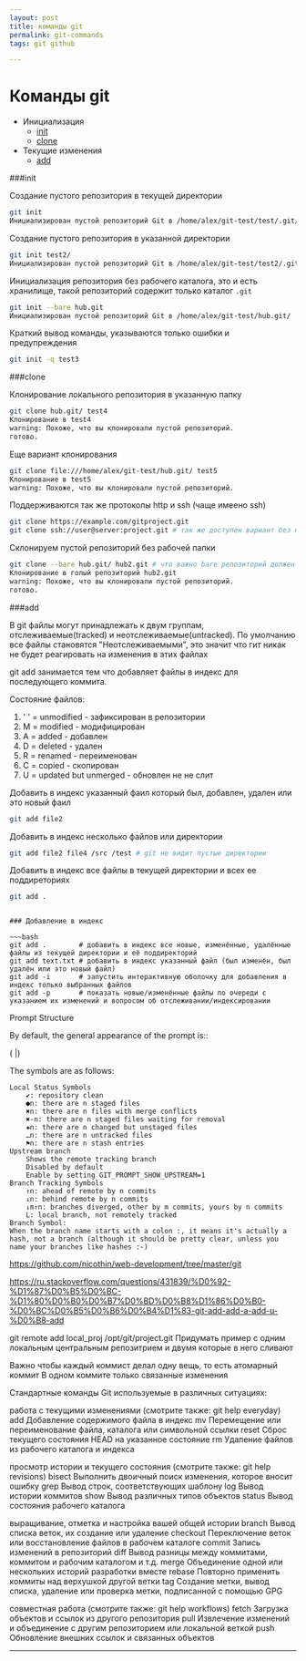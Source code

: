 ```yaml
--- 
layout: post 
title: команды git
permalink: git-commands
tags: git github

---
```


# Команды git
- Инициализация
    - [init](#init)
    - [clone](#clone)
- Текущие изменения
    - [add](#add)

###init

Создание пустого репозитория в текущей директории
~~~bash
git init
Инициализирован пустой репозиторий Git в /home/alex/git-test/test/.git/
~~~

Создание пустого репозитория в указанной директории
~~~bash
git init test2/
Инициализирован пустой репозиторий Git в /home/alex/git-test/test2/.git/
~~~

Инициализация репозитория без рабочего каталога, это и есть хранилище, такой репозиторий содержит только каталог `.git`
~~~bash
git init --bare hub.git
Инициализирован пустой репозиторий Git в /home/alex/git-test/hub.git/
~~~

Краткий вывод команды, указываются только ошибки и предупреждения
~~~bash
git init -q test3
~~~

###clone

Клонирование локального репозитория в указанную папку

~~~bash
git clone hub.git/ test4
Клонирование в test4
warning: Похоже, что вы клонировали пустой репозиторий.
готово.
~~~
Еще вариант клонирования 

~~~bash
git clone file:///home/alex/git-test/hub.git/ test5
Клонирование в test5
warning: Похоже, что вы клонировали пустой репозиторий.
~~~

Поддерживаются так же протоколы http и ssh (чаще имеено ssh)

~~~bash
git clone https://example.com/gitproject.git
git clone ssh://user@server:project.git # так же доступен вариант без протокола git clone user@server:project.git, git по умолчению понимает что это ssh
~~~

Склонируем пустой репозиторий без рабочей папки

~~~bash
git clone --bare hub.git/ hub2.git # что важно bare репозиторий должен имень расширение .git
Клонирование в голый репозиторий hub2.git
warning: Похоже, что вы клонировали пустой репозиторий.
готово.
~~~

###add

В git файлы могут принадлежать к двум группам, отслеживаемые(tracked) и неотслеживаемые(untracked).
По умолчанию все файлы становятся "Неотслеживаемыми", это значит что гит никак не будет реагировать на изменения в этих файлах

git add занимается тем что добавляет файлы в индекс для последующего коммита.

Состояние файлов:

1. ' ' = unmodified - зафиксирован в репозитории
2.   M = modified - модифицирован
3.   A = added - добавлен
4.   D = deleted - удален
5.   R = renamed - переименован
6.   C = copied - скопирован
7.   U = updated but unmerged - обновлен не не слит


Добавить в индекс указанный фаил который был, добавлен, удален или это новый фаил

~~~bash
git add file2
~~~

Добавить в индекс несколько файлов или директории

~~~bash
git add file2 file4 /src /test # git не видит пустые директории
~~~

Добавить в индекс все файлы в текущей директории и всех ее поддиреториях

~~~bash
git add .
~~~

~~~

### Добавление в индекс

~~~bash
git add .        # добавить в индекс все новые, изменённые, удалённые файлы из текущей директории и её поддиректорий
git add text.txt # добавить в индекс указанный файл (был изменён, был удалён или это новый файл)
git add -i       # запустить интерактивную оболочку для добавления в индекс только выбранных файлов
git add -p       # показать новые/изменённые файлы по очереди с указанием их изменений и вопросом об отслеживании/индексировании
~~~

Prompt Structure

By default, the general appearance of the prompt is::

(<branch> <upstream branch> <branch tracking>|<local status>)

The symbols are as follows:

    Local Status Symbols
        ✔: repository clean
        ●n: there are n staged files
        ✖n: there are n files with merge conflicts
        ✖-n: there are n staged files waiting for removal
        ✚n: there are n changed but unstaged files
        …n: there are n untracked files
        ⚑n: there are n stash entries
    Upstream branch
        Shows the remote tracking branch
        Disabled by default
        Enable by setting GIT_PROMPT_SHOW_UPSTREAM=1
    Branch Tracking Symbols
        ↑n: ahead of remote by n commits
        ↓n: behind remote by n commits
        ↓m↑n: branches diverged, other by m commits, yours by n commits
        L: local branch, not remotely tracked
    Branch Symbol:
    When the branch name starts with a colon :, it means it's actually a hash, not a branch (although it should be pretty clear, unless you name your branches like hashes :-)



https://github.com/nicothin/web-development/tree/master/git


https://ru.stackoverflow.com/questions/431839/%D0%92-%D1%87%D0%B5%D0%BC-%D1%80%D0%B0%D0%B7%D0%BD%D0%B8%D1%86%D0%B0-%D0%BC%D0%B5%D0%B6%D0%B4%D1%83-git-add-add-a-add-u-%D0%B8-add

git remote add local_proj /opt/git/project.git
Придумать пример с одним локальным центральным репозитрием и двумя которые в него сливают

Важно чтобы каждый коммист делал одну вещь, то есть атомарный коммит
В одном коммите только связанные изменения

Стандартные команды Git используемые в различных ситуациях:


работа с текущими изменениями (смотрите также: git help everyday)
   add        Добавление содержимого файла в индекс
   mv         Перемещение или переименование файла, каталога или символьной ссылки
   reset      Сброс текущего состояния HEAD на указанное состояние
   rm         Удаление файлов из рабочего каталога и индекса

просмотр истории и текущего состояния (смотрите также: git help revisions)
   bisect     Выполнить двоичный поиск изменения, которое вносит ошибку
   grep       Вывод строк, соответствующих шаблону
   log        Вывод истории коммитов
   show       Вывод различных типов объектов
   status     Вывод состояния рабочего каталога

выращивание, отметка и настройка вашей общей истории
   branch     Вывод списка веток,  их создание или удаление
   checkout   Переключение веток или восстановление файлов в рабочем каталоге
   commit     Запись изменений в репозиторий
   diff       Вывод разницы между коммитами, коммитом и рабочим каталогом и т.д.
   merge      Объединение одной или нескольких историй разработки вместе
   rebase     Повторно применить коммиты над верхушкой другой ветки
   tag        Создание метки, вывод списка, удаление или проверка метки, подписанной с помощью GPG

совместная работа (смотрите также: git help workflows)
   fetch      Загрузка объектов и ссылок из другого репозитория
   pull       Извлечение изменений и объединение с другим репозиторием или локальной веткой
   push       Обновление внешних ссылок и связанных объектов

----

